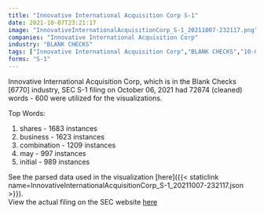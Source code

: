 ```yaml
---
title: "Innovative International Acquisition Corp S-1"
date: 2021-10-07T23:21:17
image: "InnovativeInternationalAcquisitionCorp_S-1_20211007-232117.png"
companies: "Innovative International Acquisition Corp"
industry: "BLANK CHECKS"
tags: ["Innovative International Acquisition Corp","BLANK CHECKS","10-06-2021","S-1"]
forms: "S-1"
---
```

Innovative International Acquisition Corp, which is in the Blank Checks [6770] industry, SEC S-1 filing on October 06, 2021 had 72874 (cleaned) words - 600 were utilized for the visualizations.

Top Words:
1. shares - 1683 instances
2. business - 1623 instances
3. combination - 1209 instances
4. may - 997 instances
5. initial - 989 instances


See the parsed data used in the visualization [here]({{< staticlink name=InnovativeInternationalAcquisitionCorp_S-1_20211007-232117.json >}}).  
View the actual filing on the SEC website [here](https://www.sec.gov/Archives/edgar/data/1854275/0001104659-21-123571.txt)